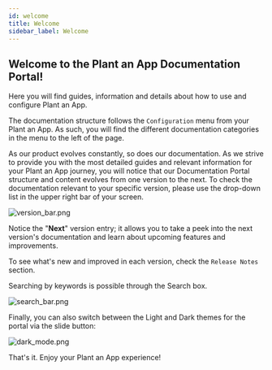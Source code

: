 ```yaml
---
id: welcome
title: Welcome
sidebar_label: Welcome
---
```


## Welcome to the Plant an App Documentation Portal!

Here you will find guides, information and details about how to use and configure Plant an App.

The documentation structure follows the `Configuration` menu from your Plant an App. As such, you will find the different documentation categories in the menu to the left of the page.

As our product evolves constantly, so does our documentation. As we strive to provide you with the most detailed guides and relevant information for your Plant an App journey, you will notice that our Documentation Portal structure and content evolves from one version to the next. To check the  documentation relevant to your specific version, please use the drop-down list in the upper right bar of your screen.

<img src="/img/version_bar.png" alt="version_bar.png" ></img>

Notice the "**Next**" version entry; it allows you to take a peek into the next version's documentation and learn about upcoming features and improvements.

To see what's new and improved in each version, check the `Release Notes` section.

Searching by keywords is possible through the Search box.

<img src="/img/search_bar.png" alt="search_bar.png" ></img>

Finally, you can also switch between the Light and Dark themes for the portal via the slide button:

<img src="/img/dark_mode.png" alt="dark_mode.png" ></img>

That's it. Enjoy your Plant an App experience!